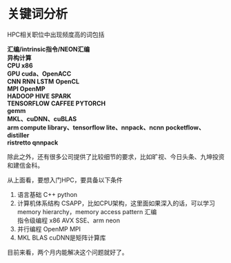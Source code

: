 # __关键词分析__

HPC相关职位中出现频度高的词包括

__汇编/intrinsic指令/NEON汇编__  
__异构计算__  
__CPU x86__  
__GPU cuda、OpenACC__  
__CNN RNN LSTM__
__OpenCL__  
__MPI OpenMP__  
__HADOOP HIVE SPARK__  
__TENSORFLOW CAFFEE PYTORCH__  
__gemm__  
__MKL、cuDNN、cuBLAS__  
__arm compute library、tensorflow lite、nnpack、ncnn__
__pocketflow、distiller__  
__ristretto qnnpack__  


除此之外，还有很多公司提供了比较细节的要求，比如旷视、今日头条、九坤投资和建信金科。

从上面看，要想入门HPC，要具备以下条件  
1. 语言基础
   C++ python
2. 计算机体系结构
   CSAPP，比如CPU架构，这里面如果深入的话，可以学习memory hierarchy，memory access pattern
   汇编  
   指令级编程 x86 AVX SSE、arm neon
3. 并行编程
   OpenMP MPI 
4. MKL BLAS cuDNN是矩阵计算库  


目前来看，两个月内能解决这个问题就好了。



